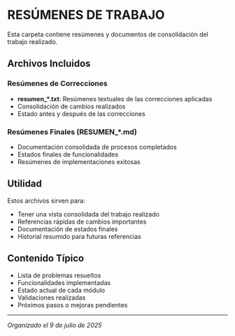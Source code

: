# RESÚMENES DE TRABAJO

Esta carpeta contiene resúmenes y documentos de consolidación del trabajo realizado.

## Archivos Incluidos

### Resúmenes de Correcciones
- **resumen_*.txt**: Resúmenes textuales de las correcciones aplicadas
- Consolidación de cambios realizados
- Estado antes y después de las correcciones

### Resúmenes Finales (RESUMEN_*.md)
- Documentación consolidada de procesos completados
- Estados finales de funcionalidades
- Resúmenes de implementaciones exitosas

## Utilidad

Estos archivos sirven para:
- Tener una vista consolidada del trabajo realizado
- Referencias rápidas de cambios importantes
- Documentación de estados finales
- Historial resumido para futuras referencias

## Contenido Típico

- Lista de problemas resueltos
- Funcionalidades implementadas
- Estado actual de cada módulo
- Validaciones realizadas
- Próximos pasos o mejoras pendientes

---
*Organizado el 9 de julio de 2025*
